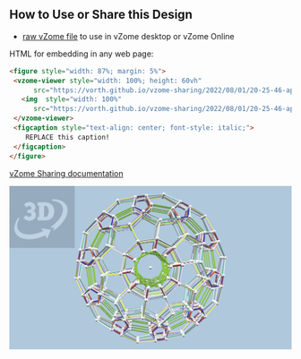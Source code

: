 
## How to Use or Share this Design

 - [raw vZome file](<https://raw.githubusercontent.com/vorth/vzome-sharing/main/2022/08/01/20-25-46-apple-120-cell/apple-120-cell.vZome>) to use in vZome desktop or vZome Online
 
 HTML for embedding in any web page:
 ```html
<figure style="width: 87%; margin: 5%">
  <vzome-viewer style="width: 100%; height: 60vh"
       src="https://vorth.github.io/vzome-sharing/2022/08/01/20-25-46-apple-120-cell/apple-120-cell.vZome" >
    <img  style="width: 100%"
       src="https://vorth.github.io/vzome-sharing/2022/08/01/20-25-46-apple-120-cell/apple-120-cell.png" >
  </vzome-viewer>
  <figcaption style="text-align: center; font-style: italic;">
     REPLACE this caption!
  </figcaption>
</figure>
 ```

[vZome Sharing documentation](https://vzome.github.io/vzome/sharing.html#how-it-works)

![Image](<apple-120-cell.png>)


